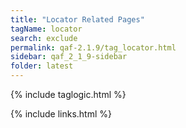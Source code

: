 ```yaml
---
title: "Locator Related Pages"
tagName: locator
search: exclude
permalink: qaf-2.1.9/tag_locator.html
sidebar: qaf_2_1_9-sidebar
folder: latest
---
```

{% include taglogic.html %}

{% include links.html %}
